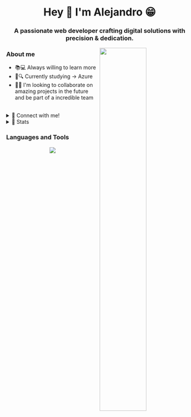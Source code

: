 <h1 align="center">Hey 👋 I'm Alejandro 😁</h1>
<h3 align="center">A passionate web developer crafting digital solutions with precision & dedication.</h3>
<img align="right" width="50%" src="https://i.postimg.cc/QtXTZxhP/drawing.png">
<h3 align="left">About me</h3>
<ul>
  <li>📚💻 Always willing to learn more</li>
  <li>💙🔍 Currently studying -> Azure </li>
  <li>🤝🙌 I'm looking to collaborate on amazing projects in the future and be part of a incredible team</li>
</ul>
<br/>
<details> 
  <summary>📩 Connect with me!</summary>
  <div align="center">
    <a href="https://linkedin.com/in/alejandroparrajimenez" target="blank"><img src="https://img.shields.io/badge/LINKEDIN-000?logo=linkedin&logoColor=white&style=for-the-badge" alt="Linkedin" style="vertical-align:center" /></a>
    <a href="mailto:alejandroparrajimenez@outlook.com" target="blank"><img src="https://img.shields.io/badge/EMAIL-000?logo=Microsoft-Outlook&logoColor=white&style=for-the-badge" alt="Email" style="vertical-align:center" /></a>
  </div>
</details>
<details> 
  <summary>🤖 Stats</summary>
  <div>
    <p align="center">
      <img src="https://github-readme-stats.vercel.app/api/top-langs/?username=alejandropj&theme=blue_navy&hide_border=false&include_all_commits=false&count_private=false&layout=compact">
      <br/>
    </p>   
  </div>    
</details>
<h3 align="left">Languages and Tools</h3>
<p align="center">
  <a href="">
    <img src="https://skillicons.dev/icons?i=azure,cs,dotnet,aws,angular,react,vue,java" />
  </a>
</p>
